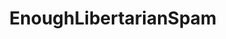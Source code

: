 ---
title: EnoughLibertarianSpam
crosslinks:
- anarcho_capitalism
- Anarcho_Capitalism
- politics
- news
- changemyview
- Physical_Removal
- Shitstatistssay
- FULLCOMMUNISM
- ShitAmericansSay
- LateStageCapitalism
- capitalismvsocialism
- worldnews
- TopMindsOfReddit
- AskReddit
- physical_removal
- killthosewhodisagree
- askreddit
- canadapolitics
- EnoughCommieSpam
---